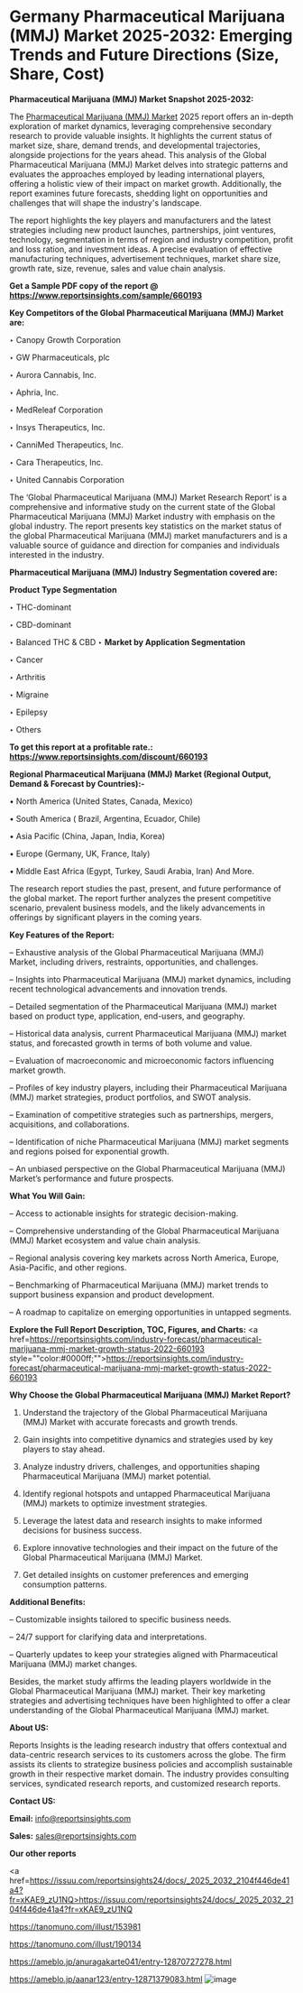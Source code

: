 # Germany Pharmaceutical Marijuana (MMJ) Market 2025-2032: Emerging Trends and Future Directions (Size, Share, Cost)

<strong>Pharmaceutical Marijuana (MMJ) Market Snapshot 2025-2032:</strong>

The <a href=https://www.reportsinsights.com/sample/660193>Pharmaceutical Marijuana (MMJ) Market</a> 2025 report offers an in-depth exploration of market dynamics, leveraging comprehensive secondary research to provide valuable insights. It highlights the current status of market size, share, demand trends, and developmental trajectories, alongside projections for the years ahead. This analysis of the Global Pharmaceutical Marijuana (MMJ) Market delves into strategic patterns and evaluates the approaches employed by leading international players, offering a holistic view of their impact on market growth. Additionally, the report examines future forecasts, shedding light on opportunities and challenges that will shape the industry's landscape.

The report highlights the key players and manufacturers and the latest strategies including new product launches, partnerships, joint ventures, technology, segmentation in terms of region and industry competition, profit and loss ration, and investment ideas. A precise evaluation of effective manufacturing techniques, advertisement techniques, market share size, growth rate, size, revenue, sales and value chain analysis.

<strong>Get a Sample PDF copy of the report @ <a href=https://www.reportsinsights.com/sample/660193 style=color:#0000ff;>https://www.reportsinsights.com/sample/660193</a></strong>

<strong>Key Competitors of the Global Pharmaceutical Marijuana (MMJ) Market are:</strong>

‣ Canopy Growth Corporation

‣ GW Pharmaceuticals, plc

‣ Aurora Cannabis, Inc.

‣ Aphria, Inc.

‣ MedReleaf Corporation

‣ Insys Therapeutics, Inc.

‣ CanniMed Therapeutics, Inc.

‣ Cara Therapeutics, Inc.

‣ United Cannabis Corporation

The ‘Global Pharmaceutical Marijuana (MMJ) Market Research Report’ is a comprehensive and informative study on the current state of the Global Pharmaceutical Marijuana (MMJ) Market industry with emphasis on the global industry. The report presents key statistics on the market status of the global Pharmaceutical Marijuana (MMJ) market manufacturers and is a valuable source of guidance and direction for companies and individuals interested in the industry.

<strong>Pharmaceutical Marijuana (MMJ) Industry Segmentation covered are:</strong>

<strong>Product Type Segmentation</strong>

‣ THC-dominant

‣ CBD-dominant

‣ Balanced THC & CBD
‣ 
<strong>Market by Application Segmentation</strong>

‣ Cancer

‣ Arthritis

‣ Migraine

‣ Epilepsy

‣ Others

<strong>To get this report at a profitable rate.: <a href=https://www.reportsinsights.com/discount/660193 style=color:#0000ff;>https://www.reportsinsights.com/discount/660193</a></strong>

<strong>Regional Pharmaceutical Marijuana (MMJ) Market (Regional Output, Demand &amp; Forecast by Countries):-</strong>

• North America (United States, Canada, Mexico)

• South America ( Brazil, Argentina, Ecuador, Chile)

• Asia Pacific (China, Japan, India, Korea)

• Europe (Germany, UK, France, Italy)

• Middle East Africa (Egypt, Turkey, Saudi Arabia, Iran) And More.

The research report studies the past, present, and future performance of the global market. The report further analyzes the present competitive scenario, prevalent business models, and the likely advancements in offerings by significant players in the coming years.

<strong>Key Features of the Report:</strong>

– Exhaustive analysis of the Global Pharmaceutical Marijuana (MMJ) Market, including drivers, restraints, opportunities, and challenges.

– Insights into Pharmaceutical Marijuana (MMJ) market dynamics, including recent technological advancements and innovation trends.

– Detailed segmentation of the Pharmaceutical Marijuana (MMJ) market based on product type, application, end-users, and geography.

– Historical data analysis, current Pharmaceutical Marijuana (MMJ) market status, and forecasted growth in terms of both volume and value.

– Evaluation of macroeconomic and microeconomic factors influencing market growth.

– Profiles of key industry players, including their Pharmaceutical Marijuana (MMJ) market strategies, product portfolios, and SWOT analysis.

– Examination of competitive strategies such as partnerships, mergers, acquisitions, and collaborations.

– Identification of niche Pharmaceutical Marijuana (MMJ) market segments and regions poised for exponential growth.

– An unbiased perspective on the Global Pharmaceutical Marijuana (MMJ) Market’s performance and future prospects.

<strong>What You Will Gain:</strong>

– Access to actionable insights for strategic decision-making.

– Comprehensive understanding of the Global Pharmaceutical Marijuana (MMJ) Market ecosystem and value chain analysis.

– Regional analysis covering key markets across North America, Europe, Asia-Pacific, and other regions.

– Benchmarking of Pharmaceutical Marijuana (MMJ) market trends to support business expansion and product development.

– A roadmap to capitalize on emerging opportunities in untapped segments.

<strong>Explore the Full Report Description, TOC, Figures, and Charts:</strong>
<a href=https://reportsinsights.com/industry-forecast/pharmaceutical-marijuana-mmj-market-growth-status-2022-660193 style=""color:#0000ff;"">https://reportsinsights.com/industry-forecast/pharmaceutical-marijuana-mmj-market-growth-status-2022-660193</a>

<strong>Why Choose the Global Pharmaceutical Marijuana (MMJ) Market Report?</strong>

1. Understand the trajectory of the Global Pharmaceutical Marijuana (MMJ) Market with accurate forecasts and growth trends.

2. Gain insights into competitive dynamics and strategies used by key players to stay ahead.

3. Analyze industry drivers, challenges, and opportunities shaping Pharmaceutical Marijuana (MMJ) market potential.

4. Identify regional hotspots and untapped Pharmaceutical Marijuana (MMJ) markets to optimize investment strategies.

5. Leverage the latest data and research insights to make informed decisions for business success.

6. Explore innovative technologies and their impact on the future of the Global Pharmaceutical Marijuana (MMJ) Market.

7. Get detailed insights on customer preferences and emerging consumption patterns.

<strong>Additional Benefits:</strong>

– Customizable insights tailored to specific business needs.

– 24/7 support for clarifying data and interpretations.

– Quarterly updates to keep your strategies aligned with Pharmaceutical Marijuana (MMJ) market changes.

Besides, the market study affirms the leading players worldwide in the Global Pharmaceutical Marijuana (MMJ) market. Their key marketing strategies and advertising techniques have been highlighted to offer a clear understanding of the Global Pharmaceutical Marijuana (MMJ) market.

<strong><strong>About US</strong>:</strong>

Reports Insights is the leading research industry that offers contextual and data-centric research services to its customers across the globe. The firm assists its clients to strategize business policies and accomplish sustainable growth in their respective market domain. The industry provides consulting services, syndicated research reports, and customized research reports.

<strong>Contact US:</strong>

<p class=><b>Email:</b> <a href=mailto:info@reportsinsights.com>info@reportsinsights.com</a></p>
<p class=><b>Sales:</b> <a href=mailto:sales@reportsinsights.com>sales@reportsinsights.com</a></p>

<strong>Our other reports</strong>

<a href=https://issuu.com/reportsinsights24/docs/_2025_2032_2104f446de41a4?fr=xKAE9_zU1NQ>https://issuu.com/reportsinsights24/docs/_2025_2032_2104f446de41a4?fr=xKAE9_zU1NQ</a>

<a href=https://tanomuno.com/illust/153981>https://tanomuno.com/illust/153981</a>

<a href=https://tanomuno.com/illust/190134>https://tanomuno.com/illust/190134</a>

<a href=https://ameblo.jp/anuragakarte041/entry-12870727278.html>https://ameblo.jp/anuragakarte041/entry-12870727278.html</a>

<a href=https://ameblo.jp/aanar123/entry-12871379083.html>https://ameblo.jp/aanar123/entry-12871379083.html</a>
![image](https://github.com/user-attachments/assets/a65cd7f0-cf3d-45c7-a68f-e7064d7789dd)
